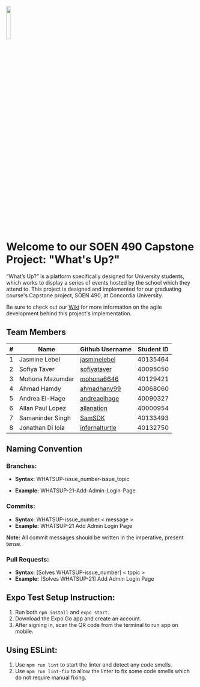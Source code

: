 <img src="https://github.com/jasminelebel/SOEN490/blob/main/WhatsUp/app/Images/w3.png" width=15% height=15%>

# Welcome to our SOEN 490 Capstone Project: "What's Up?"

“What’s Up?” is a platform specifically designed for University students, which works to display a series of events hosted by the school which they attend to. This project is designed and implemented for our graduating course's Capstone project, SOEN 490, at Concordia University.

Be sure to check out our [Wiki](https://github.com/jasminelebel/SOEN490/wiki) for more information on the agile development behind this project's implementation.

## Team Members
|#              |Name                   |Github Username                                                |Student ID
|---            |---                    |---                                                            |---
|1              |Jasmine Lebel          |[jasminelebel](https://github.com/jasminelebel)                |40135464
|2              |Sofiya Taver           |[sofiyataver](https://github.com/sofiyataver)                  |40095050
|3              |Mohona Mazumdar        |[mohona6646](https://github.com/mohona6646)                    |40129421
|4              |Ahmad Hamdy            |[ahmadhany99](https://github.com/ahmadhany99)                  |40068060
|5              |Andrea El-Hage         |[andreaelhage](https://github.com/andreaelhage)                |40090327
|6              |Allan Paul Lopez       |[allanation](https://github.com/allanation)                    |40000954
|7              |Samaninder Singh       |[SamSDK](https://github.com/SamSDK)                            |40133493
|8              |Jonathan Di Ioia       |[infernalturtle](https://github.com/infernalturtle)            |40132750  

## Naming Convention
### Branches:

- **Syntax:** WHATSUP-issue_number-issue_topic

- **Example:** WHATSUP-21-Add-Admin-Login-Page

### Commits:

- **Syntax:** WHATSUP-issue_number < message >
- **Example:** WHATSUP-21 Add Admin Login Page

**Note:** All commit messages should be written in the imperative, present tense.

### Pull Requests:

- **Syntax:** [Solves WHATSUP-issue_number] < topic >
- **Example:** [Solves WHATSUP-21] Add Admin Login Page

## Expo Test Setup Instruction:

1. Run both `npm install` and `expo start`.
2. Download the Expo Go app and create an account.
3. After signing in, scan the QR code from the terminal to run app on mobile.

## Using ESLint:
1. Use `npm run lint` to start the linter and detect any code smells.
2. Use `npm run lint-fix` to allow the linter to fix some code smells which do not require manual fixing.

